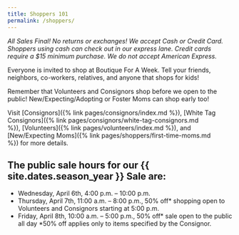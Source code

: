 ```yaml
---
title: Shoppers 101
permalink: /shoppers/
---
```


_All Sales Final! No returns or exchanges! We accept Cash or Credit Card. Shoppers using cash can check out in our express lane. Credit cards require a $15 minimum purchase. We do not accept American Express._

Everyone is invited to shop at Boutique For A Week. Tell your friends, neighbors, co-workers, relatives, and anyone that shops for kids!

Remember that Volunteers and Consignors shop before we open to the public! New/Expecting/Adopting or Foster Moms can shop early too!

Visit [Consignors]({% link pages/consignors/index.md %}), [White Tag Consignors]({% link pages/consignors/white-tag-consignors.md %}), [Volunteers]({% link pages/volunteers/index.md %}), and [New/Expecting Moms]({% link pages/shoppers/first-time-moms.md %}) for more details.

## The public sale hours for our {{ site.dates.season_year }} Sale are:

* Wednesday, April 6th, 4:00 p.m. – 10:00 p.m.
* Thursday, April 7th, 11:00 a.m. – 8:00 p.m., 50% off* shopping open to Volunteers and Consignors starting at 5:00 p.m.
* Friday, April 8th, 10:00 a.m. – 5:00 p.m., 50% off* sale open to the public all day
*50% off applies only to items specified by the Consignor.
